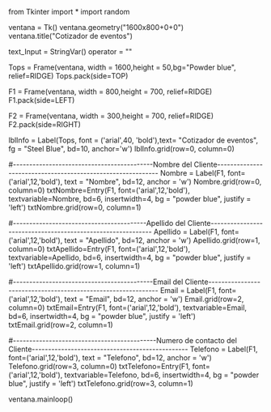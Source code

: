 from Tkinter import *
import random

ventana = Tk()
ventana.geometry("1600x800+0+0")
ventana.title("Cotizador de eventos")

text_Input = StringVar()
operator = ""

Tops = Frame(ventana, width = 1600,height = 50,bg="Powder blue", relief=RIDGE)
Tops.pack(side=TOP)

F1 = Frame(ventana, width = 800,height = 700, relief=RIDGE)
F1.pack(side=LEFT)

F2 = Frame(ventana, width = 300,height = 700, relief=RIDGE)
F2.pack(side=RIGHT)


lblInfo = Label(Tops, font = ('arial',40, 'bold'),text= "Cotizador de eventos", fg = "Steel Blue", bd=10, anchor='w')
lblInfo.grid(row=0, column=0)

#-------------------------------------------Nombre del Cliente------------------------------------------------------------
Nombre = Label(F1, font=('arial',12,'bold'), text = "Nombre", bd=12, anchor = 'w')
Nombre.grid(row=0, column=0)
txtNombre=Entry(F1, font=('arial',12,'bold'), textvariable=Nombre, bd=6, insertwidth=4,
                               bg = "powder blue", justify = 'left')
txtNombre.grid(row=0, column=1)

#-----------------------------------------Apellido del Cliente------------------------------------------------------------
Apellido = Label(F1, font=('arial',12,'bold'), text = "Apellido", bd=12, anchor = 'w')
Apellido.grid(row=1, column=0)
txtApellido=Entry(F1, font=('arial',12,'bold'), textvariable=Apellido, bd=6, insertwidth=4,
                               bg = "powder blue", justify = 'left')
txtApellido.grid(row=1, column=1)

#-------------------------------------------Email del Cliente--------------------------------------------------------------
Email = Label(F1, font=('arial',12,'bold'), text = "Email", bd=12, anchor = 'w')
Email.grid(row=2, column=0)
txtEmail=Entry(F1, font=('arial',12,'bold'), textvariable=Email, bd=6, insertwidth=4,
                               bg = "powder blue", justify = 'left')
txtEmail.grid(row=2, column=1)

#--------------------------------------------Numero de contacto del Cliente------------------------------------------------
Telefono = Label(F1, font=('arial',12,'bold'), text = "Telefono", bd=12, anchor = 'w')
Telefono.grid(row=3, column=0)
txtTelefono=Entry(F1, font=('arial',12,'bold'), textvariable=Telefono, bd=6, insertwidth=4,
                               bg = "powder blue", justify = 'left')
txtTelefono.grid(row=3, column=1)







ventana.mainloop()
